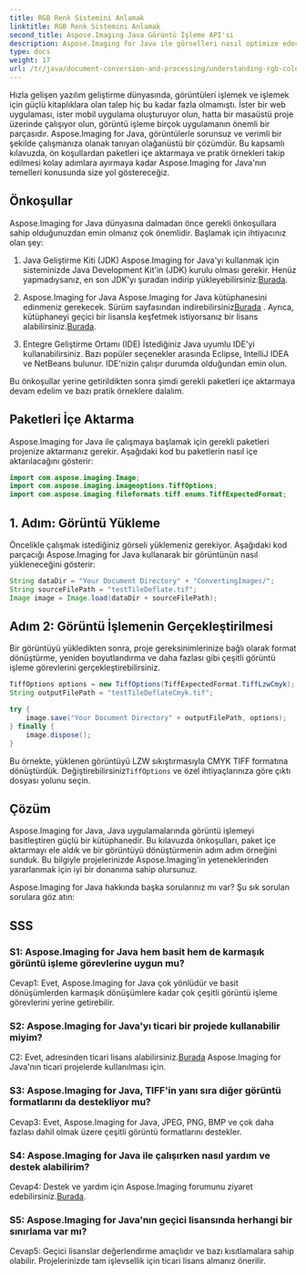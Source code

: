 ```yaml
---
title: RGB Renk Sistemini Anlamak
linktitle: RGB Renk Sistemini Anlamak
second_title: Aspose.Imaging Java Görüntü İşleme API'si
description: Aspose.Imaging for Java ile görselleri nasıl optimize edeceğinizi ve değiştireceğinizi öğrenin. Adım adım kılavuzumuzla başlayın.
type: docs
weight: 17
url: /tr/java/document-conversion-and-processing/understanding-rgb-color-system/
---
```

Hızla gelişen yazılım geliştirme dünyasında, görüntüleri işlemek ve işlemek için güçlü kitaplıklara olan talep hiç bu kadar fazla olmamıştı. İster bir web uygulaması, ister mobil uygulama oluşturuyor olun, hatta bir masaüstü proje üzerinde çalışıyor olun, görüntü işleme birçok uygulamanın önemli bir parçasıdır. Aspose.Imaging for Java, görüntülerle sorunsuz ve verimli bir şekilde çalışmanıza olanak tanıyan olağanüstü bir çözümdür. Bu kapsamlı kılavuzda, ön koşullardan paketleri içe aktarmaya ve pratik örnekleri takip edilmesi kolay adımlara ayırmaya kadar Aspose.Imaging for Java'nın temelleri konusunda size yol göstereceğiz.

## Önkoşullar

Aspose.Imaging for Java dünyasına dalmadan önce gerekli önkoşullara sahip olduğunuzdan emin olmanız çok önemlidir. Başlamak için ihtiyacınız olan şey:

1. Java Geliştirme Kiti (JDK)
 Aspose.Imaging for Java'yı kullanmak için sisteminizde Java Development Kit'in (JDK) kurulu olması gerekir. Henüz yapmadıysanız, en son JDK'yı şuradan indirip yükleyebilirsiniz:[Burada](https://www.oracle.com/java/technologies/javase-downloads).

2. Aspose.Imaging for Java
 Aspose.Imaging for Java kütüphanesini edinmeniz gerekecek. Sürüm sayfasından indirebilirsiniz[Burada](https://releases.aspose.com/imaging/java/) . Ayrıca, kütüphaneyi geçici bir lisansla keşfetmek istiyorsanız bir lisans alabilirsiniz.[Burada](https://purchase.aspose.com/temporary-license/).

3. Entegre Geliştirme Ortamı (IDE)
İstediğiniz Java uyumlu IDE'yi kullanabilirsiniz. Bazı popüler seçenekler arasında Eclipse, IntelliJ IDEA ve NetBeans bulunur. IDE'nizin çalışır durumda olduğundan emin olun.

Bu önkoşullar yerine getirildikten sonra şimdi gerekli paketleri içe aktarmaya devam edelim ve bazı pratik örneklere dalalım.

## Paketleri İçe Aktarma

Aspose.Imaging for Java ile çalışmaya başlamak için gerekli paketleri projenize aktarmanız gerekir. Aşağıdaki kod bu paketlerin nasıl içe aktarılacağını gösterir:

```java
import com.aspose.imaging.Image;
import com.aspose.imaging.imageoptions.TiffOptions;
import com.aspose.imaging.fileformats.tiff.enums.TiffExpectedFormat;
```

## 1. Adım: Görüntü Yükleme

Öncelikle çalışmak istediğiniz görseli yüklemeniz gerekiyor. Aşağıdaki kod parçacığı Aspose.Imaging for Java kullanarak bir görüntünün nasıl yükleneceğini gösterir:

```java
String dataDir = "Your Document Directory" + "ConvertingImages/";
String sourceFilePath = "testTileDeflate.tif";
Image image = Image.load(dataDir + sourceFilePath);
```

## Adım 2: Görüntü İşlemenin Gerçekleştirilmesi

Bir görüntüyü yükledikten sonra, proje gereksinimlerinize bağlı olarak format dönüştürme, yeniden boyutlandırma ve daha fazlası gibi çeşitli görüntü işleme görevlerini gerçekleştirebilirsiniz.

```java
TiffOptions options = new TiffOptions(TiffExpectedFormat.TiffLzwCmyk);
String outputFilePath = "testTileDeflateCmyk.tif";

try {
    image.save("Your Document Directory" + outputFilePath, options);
} finally {
    image.dispose();
}
```

 Bu örnekte, yüklenen görüntüyü LZW sıkıştırmasıyla CMYK TIFF formatına dönüştürdük. Değiştirebilirsiniz`TiffOptions` ve özel ihtiyaçlarınıza göre çıktı dosyası yolunu seçin.

## Çözüm

Aspose.Imaging for Java, Java uygulamalarında görüntü işlemeyi basitleştiren güçlü bir kütüphanedir. Bu kılavuzda önkoşulları, paket içe aktarmayı ele aldık ve bir görüntüyü dönüştürmenin adım adım örneğini sunduk. Bu bilgiyle projelerinizde Aspose.Imaging'in yeteneklerinden yararlanmak için iyi bir donanıma sahip olursunuz.

Aspose.Imaging for Java hakkında başka sorularınız mı var? Şu sık sorulan sorulara göz atın:

## SSS

### S1: Aspose.Imaging for Java hem basit hem de karmaşık görüntü işleme görevlerine uygun mu?

Cevap1: Evet, Aspose.Imaging for Java çok yönlüdür ve basit dönüşümlerden karmaşık dönüşümlere kadar çok çeşitli görüntü işleme görevlerini yerine getirebilir.

### S2: Aspose.Imaging for Java'yı ticari bir projede kullanabilir miyim?

 C2: Evet, adresinden ticari lisans alabilirsiniz.[Burada](https://purchase.aspose.com/buy) Aspose.Imaging for Java'nın ticari projelerde kullanılması için.

### S3: Aspose.Imaging for Java, TIFF'in yanı sıra diğer görüntü formatlarını da destekliyor mu?

Cevap3: Evet, Aspose.Imaging for Java, JPEG, PNG, BMP ve çok daha fazlası dahil olmak üzere çeşitli görüntü formatlarını destekler.

### S4: Aspose.Imaging for Java ile çalışırken nasıl yardım ve destek alabilirim?

 Cevap4: Destek ve yardım için Aspose.Imaging forumunu ziyaret edebilirsiniz.[Burada](https://forum.aspose.com/).

### S5: Aspose.Imaging for Java'nın geçici lisansında herhangi bir sınırlama var mı?

Cevap5: Geçici lisanslar değerlendirme amaçlıdır ve bazı kısıtlamalara sahip olabilir. Projelerinizde tam işlevsellik için ticari lisans almanız önerilir.